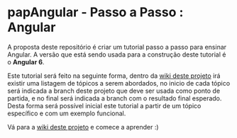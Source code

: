 # papAngular  - Passo a Passo : Angular

A proposta deste repositório é criar um tutorial passo a passo para ensinar Angular. A versão que está sendo usada para a construção deste tutorial é o **Angular 6**.

Este tutorial será feito na seguinte forma, dentro da [wiki deste projeto](https://github.com/douglasfernandesjr/papAngular/wiki) irá existir uma listagem de tópicos a serem abordados, no inicio de cada tópico será indicada a branch deste projeto que deve ser usada como ponto de partida, e no final será indicada a branch com o resultado final esperado. Desta forma será possível inicial este tutorial a partir de um tópico específico e com um exemplo funcional.

Vá para a  [wiki deste projeto](https://github.com/douglasfernandesjr/papAngular/wiki)  e comece a aprender :)
